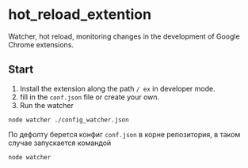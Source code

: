 # hot_reload_extention
Watcher, hot reload, monitoring changes in the development of Google Chrome extensions.
## Start
1. Install the extension along the path `/ ex` in developer mode.
2. fill in the `conf.json` file or create your own.
3. Run the watcher
```
node watcher ./config_watcher.json
```
По дефолту берется конфиг `conf.json` в корне репозитория, в таком случае запускается командой
```
node watcher
```
